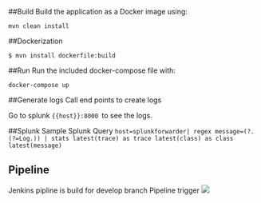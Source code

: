 ##Build
Build the application as a Docker image using:
```
mvn clean install
```

##Dockerization

```
$ mvn install dockerfile:build
```

##Run
Run the included docker-compose file with:
```
docker-compose up
```

##Generate logs
Call end points to create logs

Go to splunk ```{{host}}:8000 ```to see the logs. 

##Splunk
Sample Splunk Query
```host=splunkforwarder| regex message=(?.(?=Log.)) | stats latest(trace) as trace latest(class) as class latest(message)```

## Pipeline
Jenkins pipline is build for develop branch
Pipeline trigger 
![](jenkins.gif)
